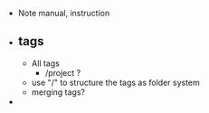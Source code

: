 - Note manual, instruction
- tags
	-
	- All tags
		- /project ?
	- use "/" to structure the tags as folder system
	- merging tags?
-